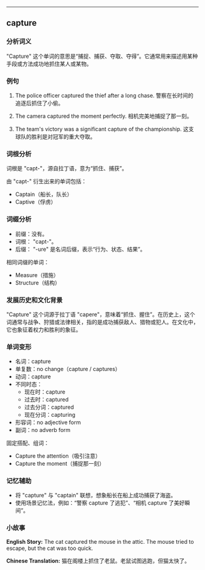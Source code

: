 
---------------
## capture
### 分析词义
"Capture" 这个单词的意思是“捕捉、捕获、夺取、夺得”。它通常用来描述用某种手段或方法成功地抓住某人或某物。

### 例句
1. The police officer captured the thief after a long chase.
   警察在长时间的追逐后抓住了小偷。

2. The camera captured the moment perfectly.
   相机完美地捕捉了那一刻。

3. The team's victory was a significant capture of the championship.
   这支球队的胜利是对冠军的重大夺取。

### 词根分析
词根是 "capt-"，源自拉丁语，意为“抓住、捕获”。

由 "capt-" 衍生出来的单词包括：
- Captain（船长，队长）
- Captive（俘虏）

### 词缀分析
- 前缀：没有。
- 词根： "capt-"。
- 后缀： "-ure" 是名词后缀，表示“行为、状态、结果”。

相同词缀的单词：
- Measure（措施）
- Structure（结构）

### 发展历史和文化背景
"Capture" 这个词源于拉丁语 "capere"，意味着“抓住、握住”。在历史上，这个词通常与战争、狩猎或法律相关，指的是成功捕获敌人、猎物或犯人。在文化中，它也象征着权力和胜利的象征。

### 单词变形
- 名词：capture
- 单复数：no change（capture / captures）
- 动词：capture
- 不同时态：
  - 现在时：capture
  - 过去时：captured
  - 过去分词：captured
  - 现在分词：capturing
- 形容词：no adjective form
- 副词：no adverb form

固定搭配、组词：
- Capture the attention（吸引注意）
- Capture the moment（捕捉那一刻）

### 记忆辅助
- 将 "capture" 与 "captain" 联想，想象船长在船上成功捕获了海盗。
- 使用场景记忆法，例如：“警察 capture 了逃犯”、“相机 capture 了美好瞬间”。

### 小故事
**English Story:**
The cat captured the mouse in the attic. The mouse tried to escape, but the cat was too quick.

**Chinese Translation:**
猫在阁楼上抓住了老鼠。老鼠试图逃跑，但猫太快了。

